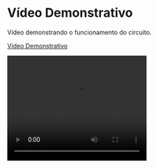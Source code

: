 
# Vídeo Demonstrativo

Vídeo demonstrando o funcionamento do circuito.

[Vídeo Demonstrativo](https://www.youtube.com/watch?v=Odi_st8Awek)


<video width="320" height="240" controls>
  <source src="https://www.youtube.com/watch?v=Odi_st8Awek" type="video/mp4">
  Seu navegador não suporta o elemento de vídeo.
</video>
